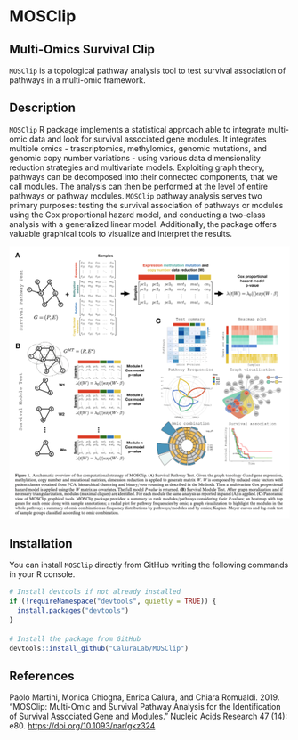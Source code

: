 MOSClip
================

## Multi-Omics Survival Clip

`MOSClip` is a topological pathway analysis tool to test survival
association of pathways in a multi-omic framework.

## Description

`MOSClip` R package implements a statistical approach able to integrate
multi-omic data and look for survival associated gene modules. It
integrates multiple omics - trascriptomics, methylomics, genomic
mutations, and genomic copy number variations - using various data
dimensionality reduction strategies and multivariate models. Exploiting
graph theory, pathways can be decomposed into their connected
components, that we call modules. The analysis can then be performed at
the level of entire pathways or pathway modules. `MOSClip` pathway
analysis serves two primary purposes: testing the survival association
of pathways or modules using the Cox proportional hazard model, and
conducting a two-class analysis with a generalized linear model.
Additionally, the package offers valuable graphical tools to visualize
and interpret the results.

![Workflow](figures/image.png)

## Installation

You can install `MOSClip` directly from GitHub writing the following
commands in your R console.

``` r
# Install devtools if not already installed
if (!requireNamespace("devtools", quietly = TRUE)) {
  install.packages("devtools")
}

# Install the package from GitHub
devtools::install_github("CaluraLab/MOSClip")
```

## References

Paolo Martini, Monica Chiogna, Enrica Calura, and Chiara Romualdi. 2019.
“MOSClip: Multi-Omic and Survival Pathway Analysis for the
Identification of Survival Associated Gene and Modules.” Nucleic Acids
Research 47 (14): e80. <https://doi.org/10.1093/nar/gkz324>
